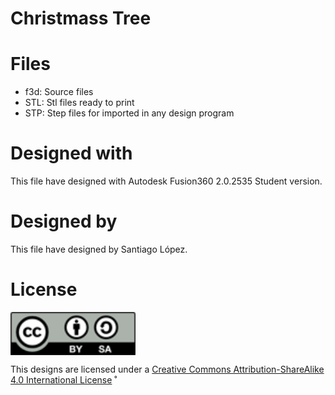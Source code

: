 # Christmass Tree

# Files
* f3d: Source files
* STL: Stl files ready to print
* STP: Step files for imported in any design program

# Designed with
This file have designed with Autodesk Fusion360 2.0.2535 Student version.
# Designed by
This file have designed by Santiago López.

# License
<img src="../by-sa.png" width="200" align = "center">

This designs are licensed under a [Creative Commons Attribution-ShareAlike 4.0 International License](http://creativecommons.org/licenses/by-sa/4.0/)
˚
